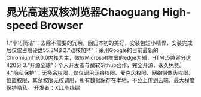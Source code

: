 # 晁光高速双核浏览器Chaoguang High-speed Browser
1.“小巧简洁”：去除不需要的冗余，回归本初的美好，安装包短小精悍，安装完成后仅仅占用硬盘55.3MB
2.“双核加持”：采用Google的目前最新的Chromium119.0.0内核为主，微软Microsoft推出的edge为辅，HTML5兼容分达420分
3.“开源全球”：个人开发者与微软Github合作，完全开源，永久免费。
4.“隐私保护”：无多余权限，仅仅调用网络权限、麦克风权限、网络摄像头权限、位置权限，其余权限无权调用，所有数据保存在本地，不会上传到云端，最大程度保护隐私。
开发者：XLL小绿绿
